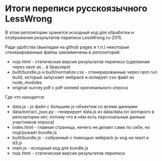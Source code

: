 # Итоги переписи русскоязычного LessWrong

В этом репозитории хранится исходный код для обработки и отображения результатов переписи LessWrong.ru-2015.

Ради удобства (выкладки на github pages и т.п.) некоторые сгенерированные файлы закоммичены в репозиторий:

* nojs.html - статическая версия результатов переписи (сделанная через save as... в браузере)
* built/bundle.js и built/normalize.css - сгенерированные через npm run build, который запускает webpack и копирует css-файл из node_modules
* original-survey.pdf с pdf-копией оригинального опроса

Где что находится:

* data.js - js-файл с большим js-объектом со всеми данными
* data/extract_json.py - генерирует data.js из data/data.txt (которого в репозитории нет, потому что в нём есть персональные данные участников опроса)
* index.html - главная страница, ничего не делает сама по себе, но подгружает bundle.js
* built/bundle.js - собранный с помощью webpack js-код на react и d3.js
* main.js - исходный код для bundle.js
* nojs.html - статическая версия результатов переписи
